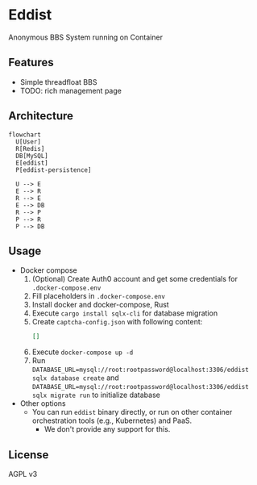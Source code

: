 # Eddist
Anonymous BBS System running on Container

## Features
- Simple threadfloat BBS
- TODO: rich management page

## Architecture

```mermaid
flowchart
  U[User]
  R[Redis]
  DB[MySQL]
  E[eddist]
  P[eddist-persistence]

  U --> E
  E --> R
  R --> E
  E --> DB
  R --> P
  P --> R
  P --> DB
```

## Usage
- Docker compose
  1. (Optional) Create Auth0 account and get some credentials for `.docker-compose.env`
  2. Fill placeholders in `.docker-compose.env`
  3. Install docker and docker-compose, Rust
  4. Execute `cargo install sqlx-cli` for database migration
  5. Create `captcha-config.json` with following content:
      ```json
      []
      ```
  6. Execute `docker-compose up -d`
  7. Run `DATABASE_URL=mysql://root:rootpassword@localhost:3306/eddist sqlx database create` and `DATABASE_URL=mysql://root:rootpassword@localhost:3306/eddist sqlx migrate run` to initialize database
- Other options
  - You can run `eddist` binary directly, or run on other container orchestration tools (e.g., Kubernetes) and PaaS.
    - We don't provide any support for this.  

## License
AGPL v3
